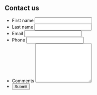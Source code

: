 ---
---

<div class="clear"></div>
<div id="contact" class="cd-scrolling-bg">
  <div class="cd-container">
    <div class="cd-panel">
      <h2>Contact us</h2>
      <form id="contact-form" method="post" action="https://formspree.io/info@polishedword.com.au">
        <input type="hidden" name="_next" value="//polishedword.com.au/thanks.html">
        <input type="hidden" name="_subject" value="Website Query" />
        <input type="hidden" name="_format" value="plain" />
        <ul class="pure-g">
          <li class="pure-u-1 pure-u-sm-1-2">
            <div class="info">
              <label>First name</label>
              <input type="text" name="first">
            </div>
          </li>
          <li class="pure-u-1 pure-u-sm-1-2">
            <div class="info">
              <label>Last name</label>
              <input type="text" name="last">
            </div>
          </li>
          <li class="pure-u-1 pure-u-sm-1-2">
            <div class="info">
              <label>Email</label>
              <input type="text" name="email">
            </div>
          </li>
          <li class="pure-u-1 pure-u-sm-1-2">
            <div class="info">
              <label>Phone</label>
              <input type="text" name="phone">
            </div>
          </li>
          <li class="pure-u-1">
            <div class="info">
              <label>Comments</label>
              <textarea name="comments" rows="8"></textarea>
            </div>
          </li>
          <li class="pure-u-1 pure-u-sm-1-2">
            <button id="submit">Submit</button>
          </li>
        </ul>
      </form>
    </div>
  </div>
  <div class="clear"></div>
</div>